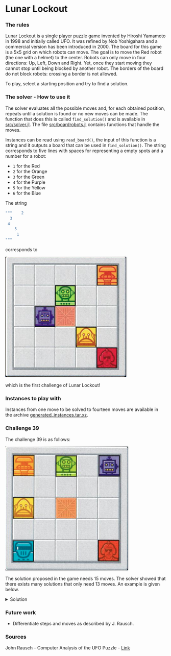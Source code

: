# Lunar Lockout
### The rules
Lunar Lockout is a single player puzzle game invented by Hiroshi Yamamoto in 1998 and initially called UFO. It was refined by Nob Yoshigahara and a commercial version has been introduced in 2000. The board for this game is a 5x5 grid on which robots can move. The goal is to move the Red robot (the one with a helmet) to the center. Robots can only move in four directions: Up, Left, Down and Right. Yet, once they start moving they cannot stop until being blocked by another robot. The borders of the board do not block robots: crossing a border is not allowed.

To play, select a starting position and try to find a solution.



### The solver - How to use it
The solver evaluates all the possible moves and, for each obtained position, repeats until a solution is found or no new moves can be made. The function that does this is called `find_solution()` and is available in [src/solver.jl](src/solver.jl). The file [src/boardrobots.jl](src/boardrobots.jl) contains functions that handle the moves.

Instances can be read using `read_board()`, the input of this function is a string and it outputs a board that can be used in `find_solution()`. The string corresponds to five lines with spaces for representing a empty spots and a number for a robot:
- `1` for the Red
- `2` for the Orange
- `3` for the Green
- `4` for the Purple
- `5` for the Yellow
- `6` for the Blue

The string
```Julia
"""    2
  3  
 4
    5
     1
"""
```

corresponds to

![first_problem_image](images/challenge1.png?raw=true)

which is the first challenge of Lunar Lockout!

### Instances to play with
Instances from one move to be solved to fourteen moves are available in the archive [generated_instances.tar.xz](generated_instances.tar.xz).


### Challenge 39
The challenge 39 is as follows:

![challenge39_image](images/challenge39.png?raw=true)

The solution proposed in the game needs 15 moves. The solver showed that there exists many solutions that only need 13 moves. An example is given below.

<details>
  <summary>Solution</summary>
  1:	Green - Right
  2:	Purple - Down
  3:	Red - Left
  4:	Orange - Down
  5:	Yellow - Down
  6:	Yellow - Right
  7:	Yellow - Up
  8:	Yellow - Left
  9:	Orange - Down
  10:	Orange - Right
  11:	Green - Down
  12:	Red - Up
  13:	Red - Right
</details>

### Future work
 - Differentiate steps and moves as described by J. Rausch.

### Sources
John Rausch - Computer Analysis of the UFO Puzzle - [Link](https://johnrausch.com/PuzzleWorld/art/art02.htm)
